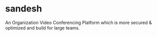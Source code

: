 # sandesh
An Organization Video Conferencing Platform which is more secured &amp; optimized and build for large teams.
